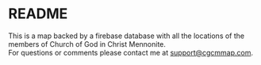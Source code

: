 # README #

This is a map backed by a firebase database with all the locations of the members of Church of God in Christ Mennonite.  
For questions or comments please contact me at support@cgcmmap.com.
